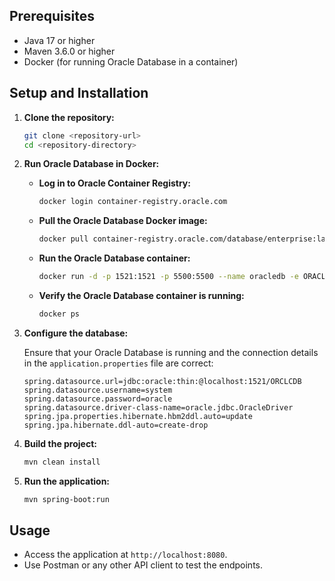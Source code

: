 ## Prerequisites

- Java 17 or higher
- Maven 3.6.0 or higher
- Docker (for running Oracle Database in a container)

## Setup and Installation

1. **Clone the repository:**

    ```bash
    git clone <repository-url>
    cd <repository-directory>
    ```

2. **Run Oracle Database in Docker:**

    - **Log in to Oracle Container Registry:**

        ```bash
        docker login container-registry.oracle.com
        ```

    - **Pull the Oracle Database Docker image:**

        ```bash
        docker pull container-registry.oracle.com/database/enterprise:latest
        ```

    - **Run the Oracle Database container:**

        ```bash
        docker run -d -p 1521:1521 -p 5500:5500 --name oracledb -e ORACLE_PWD=oracle container-registry.oracle.com/database/enterprise:latest
        ```

    - **Verify the Oracle Database container is running:**

        ```bash
        docker ps
        ```

3. **Configure the database:**
   
   Ensure that your Oracle Database is running and the connection details in the `application.properties` file are correct:
   
    ```properties
    spring.datasource.url=jdbc:oracle:thin:@localhost:1521/ORCLCDB
    spring.datasource.username=system
    spring.datasource.password=oracle
    spring.datasource.driver-class-name=oracle.jdbc.OracleDriver
    spring.jpa.properties.hibernate.hbm2ddl.auto=update
    spring.jpa.hibernate.ddl-auto=create-drop
    ```

4. **Build the project:**

    ```bash
    mvn clean install
    ```

5. **Run the application:**

    ```bash
    mvn spring-boot:run
    ```

## Usage

- Access the application at `http://localhost:8080`.
- Use Postman or any other API client to test the endpoints.
